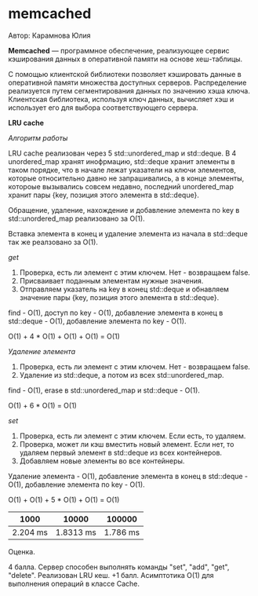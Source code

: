# memcached

Автор: Карамнова Юлия

<b>Memcached</b> — программное обеспечение, реализующее сервис кэширования данных в оперативной памяти на основе хеш-таблицы.

С помощью клиентской библиотеки позволяет кэшировать данные в оперативной памяти множества доступных серверов. Распределение реализуется путем сегментирования данных по значению хэша ключа. Клиентская библиотека, используя ключ данных, вычисляет хэш и использует его для выбора соответствующего сервера.

<b>LRU cache</b>

<i>Алгоритм работы</i>

LRU cache реализован через 5 std::unordered_map и std::deque.
В 4 unordered_map хранят инофрмацию, std::deque хранит элементы в таком порядке, что в начале лежат указатели на ключи элементов, которые относительно давно не запрашивались, а в конце элементы, котороые вызывались совсем недавно, последний unordered_map хранит пары {key, позиция этого элемента в std::deque}.


Обращение, удаление, нахождение и добавление элемента по key в std::unordered_map реализовано за O(1).

Вставка элемента в конец и удаление элемента из начала в std::deque так же реалзовано за O(1).

<i>get</i>

1. Проверка, есть ли элемент с этим ключем. Нет - возвращаем false.
2. Присваивает поданным элементам нужные значения.
3. Отправляем указатель на key в конец std::deque и обнавляем значение пары {key, позиция этого элемента в std::deque}.

find - O(1), 
доступ по key - O(1), 
добавление элемента в конец в std::deque - O(1), 
добавление элемента по key - O(1).

O(1) + 4 * O(1) + O(1) + O(1) = O(1)


<i>Удаление элемента</i>

1. Проверка, есть ли элемент с этим ключем. Нет - возвращаем false.
2. Удаление из std::deque, а потом из всех std::unordered_map.

find - O(1), 
erase в std::unordered_map и std::deque - O(1).

O(1) + 6 * O(1) = O(1)


<i>set</i>

1. Проверка, есть ли элемент с этим ключем. Если есть, то удаляем.
2. Проверка, может ли кэш вместить новый элемент. Если нет, то удаляем первый элемент в std::deque из всех контейнеров.
3. Добавляем новые элементы во все контейнеры.

Удаление элемента - O(1), 
добавление элемента в конец в std::deque - O(1), 
добавление элемента по key - O(1).

O(1) + O(1) + 5 * O(1) + O(1) = O(1)

| 1000 | 10000 | 100000 |
|:-----------:|:------------:|:------------:|
|2.204 ms | 1.8313 ms| 1.786 ms|

Оценка.

4 балла. Сервер способен выполнять команды "set", "add", "get", "delete". Реализован LRU кеш.
+1 балл. Асимптотика O(1) для выполнения операций в классе Cache.
